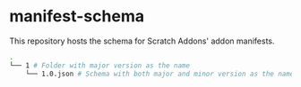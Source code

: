 # manifest-schema

This repository hosts the schema for Scratch Addons' addon manifests.

```bash
.
└── 1 # Folder with major version as the name
    └── 1.0.json # Schema with both major and minor version as the name
```
